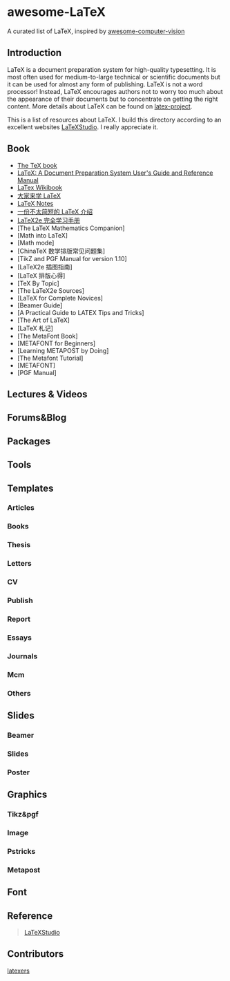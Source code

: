 # awesome-LaTeX
A curated list of LaTeX, inspired by [awesome-computer-vision](https://github.com/jbhuang0604/awesome-computer-vision)

## Introduction
LaTeX is a document preparation system for high-quality typesetting. It is most often used for medium-to-large technical or scientific documents but it can be used for almost any form of publishing. LaTeX is not a word processor! Instead, LaTeX encourages authors not to worry too much about the appearance of their documents but to concentrate on getting the right content. More details about LaTeX can be found on [latex-project](https://latex-project.org/intro.html).

This is a list of resources about LaTeX. I build this directory according to an excellent websites [LaTeXStudio](http://www.latexstudio.net/). I really appreciate it.

## Book
+ [The TeX book](http://www.ctex.org/documents/shredder/src/texbook.pdf)
+ [LaTeX: A Document Preparation System User's Guide and Reference Manual](http://www.amazon.com/LaTeX-Document-Preparation-System-Edition/dp/0201529831)
+ [LaTex Wikibook](https://en.wikibooks.org/wiki/LaTeX)
+ [大家来学 LaTeX](http://web.math.isu.edu.tw/yeh/HowTo/HowToTex/latex123.pdf)
+ [LaTeX Notes](http://group.lehu.shu.edu.cn/Article.aspx?aid=212371)
+ [一份不太简短的 LaTeX 介绍](http://vdisk.weibo.com/s/C10rwm9m9mwap)
+ [LaTeX2e 完全学习手册]()
+ [The LaTeX Mathematics Companion]
+ [Math into LaTeX]
+ [Math mode]
+ [ChinaTeX 数学排版常见问题集]
+ [TikZ and PGF Manual for version 1.10]
+ [LaTeX2e 插图指南]
+ [LaTeX 排版心得]
+ [TeX By Topic]
+ [The LaTeX2e Sources]
+ [LaTeX for Complete Novices]
+ [Beamer Guide]
+ [A Practical Guide to LATEX Tips and Tricks]
+ [The Art of LaTeX]
+ [LaTeX 札记]
+ [The MetaFont Book]
+ [METAFONT for Beginners]
+ [Learning METAPOST by Doing]
+ [The Metafont Tutorial]
+ [METAFONT]
+ [PGF Manual]
## Lectures & Videos

## Forums&Blog

## Packages

## Tools

## Templates
### Articles
### Books
### Thesis
### Letters
### CV
### Publish
### Report
### Essays
### Journals
### Mcm
### Others

## Slides
### Beamer
### Slides
### Poster

## Graphics
### Tikz&pgf
### Image
### Pstricks
### Metapost

## Font

## Reference
>[LaTeXStudio](http://www.latexstudio.net/)

## Contributors
[latexers](https://github.com/latexers)